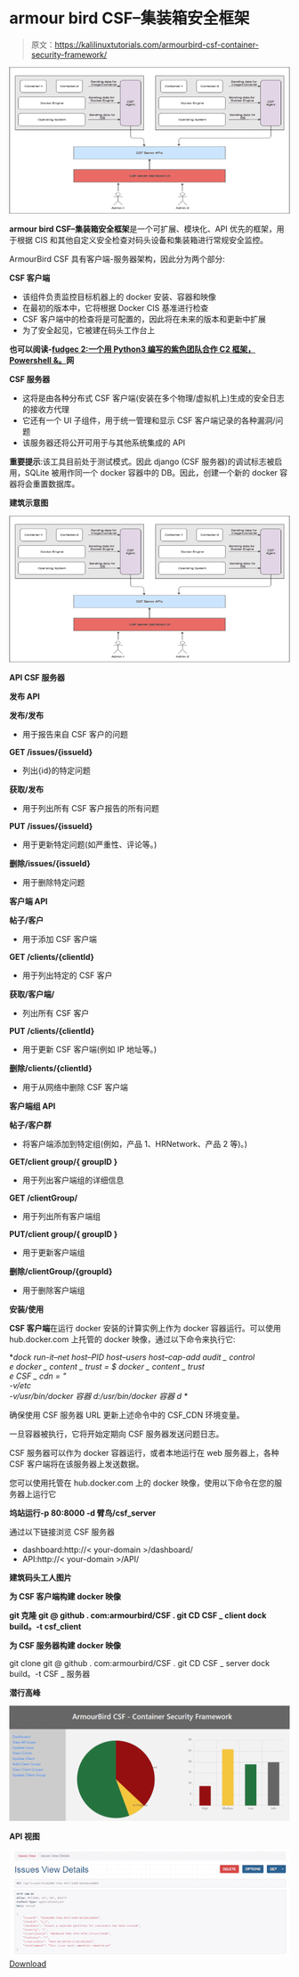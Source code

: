 # armour bird CSF–集装箱安全框架

> 原文：<https://kalilinuxtutorials.com/armourbird-csf-container-security-framework/>

[![ArmourBird CSF – Container Security Framework](img/7e9290408fe2d6ff9a31f494eeb073c8.png "ArmourBird CSF – Container Security Framework")](https://1.bp.blogspot.com/-0_EVFhWsBEg/XY9DXcV7mvI/AAAAAAAACpo/ArsinRfQUNgbiDBwYTYHZaC8Z6sWVsOmgCLcBGAsYHQ/s1600/Architecture%2BDiagram.png)

**armour bird CSF–集装箱安全框架**是一个可扩展、模块化、API 优先的框架，用于根据 CIS 和其他自定义安全检查对码头设备和集装箱进行常规安全监控。

ArmourBird CSF 具有客户端-服务器架构，因此分为两个部分:

**CSF 客户端**

*   该组件负责监控目标机器上的 docker 安装、容器和映像
*   在最初的版本中，它将根据 Docker CIS 基准进行检查
*   CSF 客户端中的检查将是可配置的，因此将在未来的版本和更新中扩展
*   为了安全起见，它被建在码头工作台上

**也可以阅读-[fudgec 2:一个用 Python3 编写的紫色团队合作 C2 框架，Powershell &。](https://kalilinuxtutorials.com/fudgec2-a-collaborative-c2-framework-for-purple-teaming-written-in-python3-powershell-net/)网**

**CSF 服务器**

*   这将是由各种分布式 CSF 客户端(安装在多个物理/虚拟机上)生成的安全日志的接收方代理
*   它还有一个 UI 子组件，用于统一管理和显示 CSF 客户端记录的各种漏洞/问题
*   该服务器还将公开可用于与其他系统集成的 API

**重要提示**:该工具目前处于测试模式。因此 django (CSF 服务器)的调试标志被启用，SQLite 被用作同一个 docker 容器中的 DB。因此，创建一个新的 docker 容器将会重置数据库。

**建筑示意图**

![ArmourBird CSF – Container Security Framework](img/7e9290408fe2d6ff9a31f494eeb073c8.png "ArmourBird CSF – Container Security Framework")

**API CSF 服务器**

**发布 API**

**发布/发布**

*   用于报告来自 CSF 客户的问题

**GET /issues/{issueId}**

*   列出{id}的特定问题

**获取/发布**

*   用于列出所有 CSF 客户报告的所有问题

**PUT /issues/{issueId}**

*   用于更新特定问题(如严重性、评论等。)

**删除/issues/{issueId}**

*   用于删除特定问题

**客户端 API**

**帖子/客户**

*   用于添加 CSF 客户端

**GET /clients/{clientId}**

*   用于列出特定的 CSF 客户

**获取/客户端/**

*   列出所有 CSF 客户

**PUT /clients/{clientId}**

*   用于更新 CSF 客户端(例如 IP 地址等。)

**删除/clients/{clientId}**

*   用于从网络中删除 CSF 客户端

**客户端组 API**

**帖子/客户群**

*   将客户端添加到特定组(例如，产品 1、HRNetwork、产品 2 等)。)

**GET/client group/{ groupID }**

*   用于列出客户端组的详细信息

**GET /clientGroup/**

*   用于列出所有客户端组

**PUT/client group/{ groupID }**

*   用于更新客户端组

**删除/clientGroup/{groupId}**

*   用于删除客户端组

**安装/使用**

**CSF 客户端**在运行 docker 安装的计算实例上作为 docker 容器运行。可以使用 hub.docker.com 上托管的 docker 映像，通过以下命令来执行它:

**dock run-it–net host–PID host–users host–cap-add audit _ control \
e docker _ content _ trust = $ docker _ content _ trust \
e CSF _ cdn = " \
-v/etc \
-v/usr/bin/docker 容器 d:/usr/bin/docker 容器 d \** 

确保使用 CSF 服务器 URL 更新上述命令中的 CSF_CDN 环境变量。

一旦容器被执行，它将开始定期向 CSF 服务器发送问题日志。

CSF 服务器可以作为 docker 容器运行，或者本地运行在 web 服务器上，各种 CSF 客户端将在该服务器上发送数据。

您可以使用托管在 hub.docker.com 上的 docker 映像，使用以下命令在您的服务器上运行它

**坞站运行-p 80:8000 -d 臂鸟/csf_server**

通过以下链接浏览 CSF 服务器

*   dashboard:http://< your-domain >/dashboard/
*   API:http://< your-domain >/API/

**建筑码头工人图片**

**为 CSF 客户端构建 docker 映像**

**git 克隆 git @ github . com:armourbird/CSF . git
CD CSF _ client
dock build。-t csf_client**

**为 CSF 服务器构建 docker 映像**

git clone git @ github . com:armourbird/CSF . git
CD CSF _ server
dock build。-t CSF _ 服务器

**潜行高峰**

![](img/79fc34bb4585dc00edbb137a701015f9.png)

**API 视图**

![](img/8e0a04179b27822589f82a57b93a19f0.png)[Download](https://github.com/armourbird/csf)